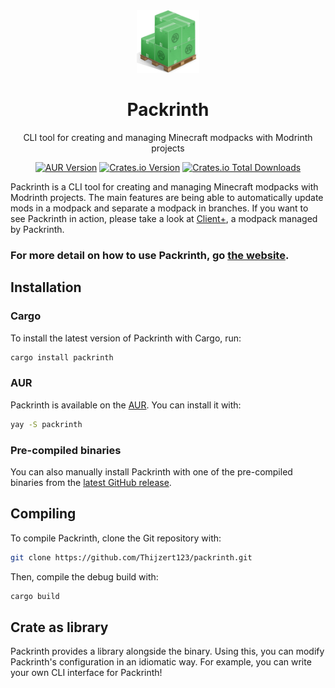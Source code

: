 <div align="center">
  <a href="https://packrinth.thijzert.nl"><img src="https://github.com/Thijzert123/packrinth/blob/ff8455254b966d7879ca2c378a4350c1a56cbfc6/logo.png?raw=true" alt="logo" width=100 height=100 /></a>
  <h1>Packrinth</h1>
  CLI tool for creating and managing Minecraft modpacks with Modrinth projects

  <p></p>

  [![AUR Version](https://img.shields.io/aur/version/packrinth?style=for-the-badge)](https://aur.archlinux.org/packages/packrinth)
  [![Crates.io Version](https://img.shields.io/crates/v/packrinth?style=for-the-badge)](https://crates.io/crates/packrinth)
  [![Crates.io Total Downloads](https://img.shields.io/crates/d/packrinth?style=for-the-badge)](https://crates.io/crates/packrinth)
</div>

Packrinth is a CLI tool for creating and managing Minecraft modpacks with Modrinth projects. The main features are being able to automatically update mods in a modpack and separate a modpack in branches.
If you want to see Packrinth in action, please take a look at [Client+](https://github.com/Thijzert123/client-plus), a modpack managed by Packrinth.

### For more detail on how to use Packrinth, go [the website](https://thijzert123.github.io/packrinth).

## Installation
### Cargo
To install the latest version of Packrinth with Cargo, run:
```bash
cargo install packrinth
```

### AUR
Packrinth is available on the [AUR](https://aur.archlinux.org/packages/packrinth). You can install it with:
```bash
yay -S packrinth
```

### Pre-compiled binaries
You can also manually install Packrinth with one of the pre-compiled binaries from the [latest GitHub release](https://github.com/Thijzert123/packrinth/releases/latest).

## Compiling
To compile Packrinth, clone the Git repository with:
```bash
git clone https://github.com/Thijzert123/packrinth.git
```
Then, compile the debug build with:
```bash
cargo build
```

## Crate as library
Packrinth provides a library alongside the binary. Using this, you can modify Packrinth's configuration
in an idiomatic way. For example, you can write your own CLI interface for Packrinth!
